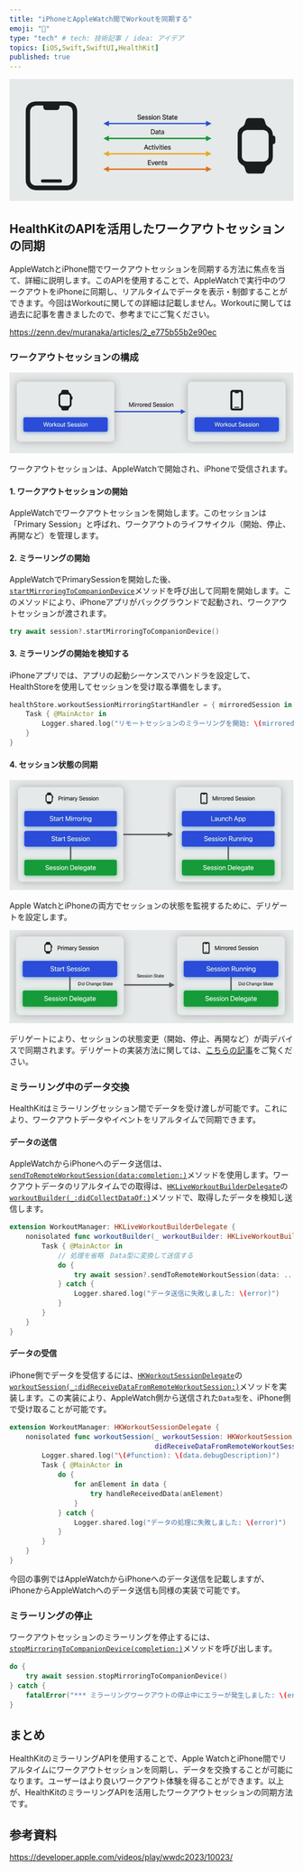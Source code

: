 ```yaml
---
title: "iPhoneとAppleWatch間でWorkoutを同期する"
emoji: "🏃"
type: "tech" # tech: 技術記事 / idea: アイデア
topics: [iOS,Swift,SwiftUI,HealthKit]
published: true
---
```


![](/images/2024-06-15-05-59-47.png)

## HealthKitのAPIを活用したワークアウトセッションの同期

AppleWatchとiPhone間でワークアウトセッションを同期する方法に焦点を当て、詳細に説明します。このAPIを使用することで、AppleWatchで実行中のワークアウトをiPhoneに同期し、リアルタイムでデータを表示・制御することができます。今回はWorkoutに関しての詳細は記載しません。Workoutに関しては過去に記事を書きましたので、参考までにご覧ください。

https://zenn.dev/muranaka/articles/2_e775b55b2e90ec

### ワークアウトセッションの構成

![](/images/2024-06-15-06-00-33.png)

ワークアウトセッションは、AppleWatchで開始され、iPhoneで受信されます。

#### 1. ワークアウトセッションの開始

AppleWatchでワークアウトセッションを開始します。このセッションは「Primary Session」と呼ばれ、ワークアウトのライフサイクル（開始、停止、再開など）を管理します。

#### 2. ミラーリングの開始

AppleWatchでPrimarySessionを開始した後、[`startMirroringToCompanionDevice`](https://developer.apple.com/documentation/healthkit/hkworkoutsession/4165515-startmirroringtocompaniondevice)メソッドを呼び出して同期を開始します。このメソッドにより、iPhoneアプリがバックグラウンドで起動され、ワークアウトセッションが渡されます。

```swift
try await session?.startMirroringToCompanionDevice()
```

#### 3. ミラーリングの開始を検知する

iPhoneアプリでは、アプリの起動シーケンスでハンドラを設定して、HealthStoreを使用してセッションを受け取る準備をします。

```swift
healthStore.workoutSessionMirroringStartHandler = { mirroredSession in
    Task { @MainActor in
        Logger.shared.log("リモートセッションのミラーリングを開始: \(mirroredSession)")
    }
}
```

#### 4. セッション状態の同期

![](/images/2024-06-15-06-03-31.png)

Apple WatchとiPhoneの両方でセッションの状態を監視するために、デリゲートを設定します。

![](/images/2024-06-15-06-04-16.png)

デリゲートにより、セッションの状態変更（開始、停止、再開など）が両デバイスで同期されます。デリゲートの実装方法に関しては、[こちらの記事](https://zenn.dev/muranaka/articles/2_e775b55b2e90ec)をご覧ください。

### ミラーリング中のデータ交換

HealthKitはミラーリングセッション間でデータを受け渡しが可能です。これにより、ワークアウトデータやイベントをリアルタイムで同期できます。

#### データの送信

AppleWatchからiPhoneへのデータ送信は、[`sendToRemoteWorkoutSession(data:completion:)`](https://developer.apple.com/documentation/healthkit/hkworkoutsession/4126899-sendtoremoteworkoutsession)メソッドを使用します。ワークアウトデータのリアルタイムでの取得は、[`HKLiveWorkoutBuilderDelegate`](https://developer.apple.com/documentation/healthkit/hkliveworkoutbuilderdelegate)の[`workoutBuilder(_:didCollectDataOf:)`](https://developer.apple.com/documentation/healthkit/hkliveworkoutbuilderdelegate/2962897-workoutbuilder)メソッドで、取得したデータを検知し送信します。

```swift
extension WorkoutManager: HKLiveWorkoutBuilderDelegate {
    nonisolated func workoutBuilder(_ workoutBuilder: HKLiveWorkoutBuilder, didCollectDataOf collectedTypes: Set<HKSampleType>) {
        Task { @MainActor in
            // 処理を省略　Data型に変換して送信する
            do {
                try await session?.sendToRemoteWorkoutSession(data: ...)
            } catch {
                Logger.shared.log("データ送信に失敗しました: \(error)")
            }
        }
    }
}
```

#### データの受信

iPhone側でデータを受信するには、[`HKWorkoutSessionDelegate`](https://developer.apple.com/documentation/healthkit/hkworkoutsessiondelegate)の[`workoutSession(_:didReceiveDataFromRemoteWorkoutSession:)`](https://developer.apple.com/documentation/healthkit/hkworkoutsessiondelegate/4266951-workoutsession)メソッドを実装します。この実装により、AppleWatch側から送信された`Data型`を、iPhone側で受け取ることが可能です。

```swift
extension WorkoutManager: HKWorkoutSessionDelegate {
    nonisolated func workoutSession(_ workoutSession: HKWorkoutSession,
                                    didReceiveDataFromRemoteWorkoutSession data: [Data]) {
        Logger.shared.log("\(#function): \(data.debugDescription)")
        Task { @MainActor in
            do {
                for anElement in data {
                    try handleReceivedData(anElement)
                }
            } catch {
                Logger.shared.log("データの処理に失敗しました: \(error)")
            }
        }
    }
}
```

今回の事例ではAppleWatchからiPhoneへのデータ送信を記載しますが、iPhoneからAppleWatchへのデータ送信も同様の実装で可能です。

### ミラーリングの停止

ワークアウトセッションのミラーリングを停止するには、[`stopMirroringToCompanionDevice(completion:)`](https://developer.apple.com/documentation/healthkit/hkworkoutsession/4165516-stopmirroringtocompaniondevice)メソッドを呼び出します。

```swift
do {
    try await session.stopMirroringToCompanionDevice()
} catch {
    fatalError("*** ミラーリングワークアウトの停止中にエラーが発生しました: \(error.localizedDescription) ***")
}
```

## まとめ

HealthKitのミラーリングAPIを使用することで、Apple WatchとiPhone間でリアルタイムにワークアウトセッションを同期し、データを交換することが可能になります。ユーザーはより良いワークアウト体験を得ることができます。以上が、HealthKitのミラーリングAPIを活用したワークアウトセッションの同期方法です。

## 参考資料

https://developer.apple.com/videos/play/wwdc2023/10023/